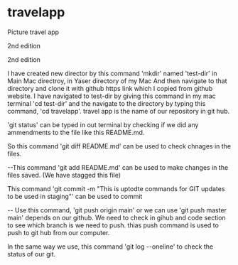 # travelapp
Picture travel app

2nd edition

2nd edition

I have created new director by this command 'mkdir' named 'test-dir' in Main Mac directroy, in Yaser directory of my Mac And then navigate to that directory and clone it with github https link which I copied from github website.
I have navigated to test-dir by giving this command in my mac terminal 'cd test-dir' and the navigate to the directory by typing this command, 'cd travelapp'. travel app is the name of our repository in git hub.

'git status' can be typed in out terminal by checking if we did any ammendments to the file like this README.md.

So this command 'git diff README.md' can be used to check chnages in the files. 

--This command 'git add README.md' can be used to make changes in the files saved. (We have stagged this file) 

This command 'git commit -m "This is uptodte commands for GIT updates to be used in staging"' can be used to commit 

-- Use this command, 'git push origin main' or we can use 'git push master main' depends on our github. We need to check in gihub and code section to see which branch is we need to push. thias push command is used to push to git hub from our computer.

In the same way we use, this command 'git log --oneline' to check the status of our git. 